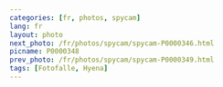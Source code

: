 ```yaml
---
categories: [fr, photos, spycam]
lang: fr
layout: photo
next_photo: /fr/photos/spycam/spycam-P0000346.html
picname: P0000348
prev_photo: /fr/photos/spycam/spycam-P0000349.html
tags: [Fotofalle, Hyena]
---
```


